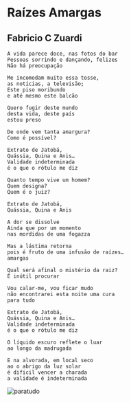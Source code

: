 Raízes Amargas
==============

Fabricio C Zuardi
-----------------


    A vida parece doce, nas fotos do bar
    Pessoas sorrindo e dançando, felizes
    Não há preocupação

    Me incomodam muito essa tosse,
    as notícias, a televisão;
    Este piso moribundo
    e até mesmo este balcão

    Quero fugir deste mundo
    desta vida, deste país
    estou preso

    De onde vem tanta amargura?
    Como é possível?

    Extrato de Jatobá,
    Quássia, Quina e Anis…
    Validade indeterminada
    é o que o rótulo me diz

    Quanto tempo vive um homem?
    Quem designa?
    Quem é o juiz?

    Extrato de Jatobá,
    Quássia, Quina e Anis

    A dor se dissolve
    Ainda que por um momento
    nas mordidas de uma fogazza

    Mas a lástima retorna
    pois é fruto de uma infusão de raízes…
    amargas

    Qual será afinal o mistério da raiz?
    É inútil procurar

    Vou calar-me, vou ficar mudo
    não encontrarei esta noite uma cura
    para tudo

    Extrato de Jatobá,
    Quássia, Quina e Anis…
    Validade indeterminada
    é o que o rótulo me diz

    O líquido escuro reflete o luar
    ao longo da madrugada

    E na alvorada, em local seco
    ao o abrigo da luz solar
    é dificil vencer a charada
    a validade é indeterminada


![paratudo](http://www.imigrantesbebidas.com.br/bebida/images/products/full/5434_Paratudo__com_Jatoba_e_Raizes_900_ml_1.jpg)
